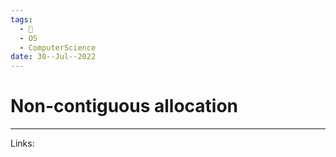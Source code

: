 ```yaml
---
tags:
  - 🌱
  - OS
  - ComputerScience 
date: 30--Jul--2022
---
```


# Non-contiguous allocation



---
Links: 
